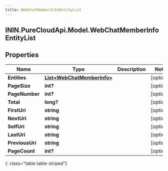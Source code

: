 ```yaml
---
title: WebChatMemberInfoEntityList
---
```

## ININ.PureCloudApi.Model.WebChatMemberInfoEntityList

## Properties

|Name | Type | Description | Notes|
|------------ | ------------- | ------------- | -------------|
| **Entities** | [**List&lt;WebChatMemberInfo&gt;**](WebChatMemberInfo.html) |  | [optional] |
| **PageSize** | **int?** |  | [optional] |
| **PageNumber** | **int?** |  | [optional] |
| **Total** | **long?** |  | [optional] |
| **FirstUri** | **string** |  | [optional] |
| **NextUri** | **string** |  | [optional] |
| **SelfUri** | **string** |  | [optional] |
| **LastUri** | **string** |  | [optional] |
| **PreviousUri** | **string** |  | [optional] |
| **PageCount** | **int?** |  | [optional] |
{: class="table table-striped"}


